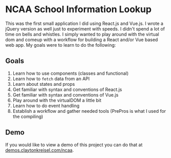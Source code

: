 # NCAA School Information Lookup

This was the first small application I did using React.js and Vue.js. I wrote a jQuery version as well just to experiment with speeds. I didn't spend a lot of time on bells and whistles. I simply wanted to play around with the virtual dom and comeup with a workflow for building a React and/or Vue based web app. My goals were to learn to do the following:

## Goals

1. Learn how to use components (classes and functional)
2. Learn how to `fetch` data from an API
3. Learn about states and props
4. Get familiar with syntax and conventions of React.js
5. Get familiar with syntax and conventions of Vue.js
6. Play around with the virtualDOM a little bit
7. Learn how to do event handling
8. Establish a workflow and gather needed tools (PrePros is what I used for the compiling)

## Demo

If you would like to view a demo of this project you can do that at <a target="_blank" href="https://demos.claytonkreisel.com/ncaa">demos.claytonkreisel.com/ncaa</a>.
